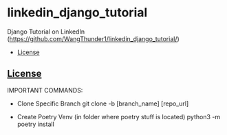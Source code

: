 # linkedin_django_tutorial
Django Tutorial on LinkedIn (https://github.com/WangThunder1/linkedin_django_tutorial/)

- [License](#license)

## [License](./LICENSE)

IMPORTANT COMMANDS:
- Clone Specific Branch
git clone -b [branch_name] [repo_url]

- Create Poetry Venv
(in folder where poetry stuff is located) python3 -m poetry install 

